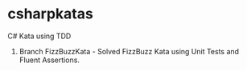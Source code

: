 # csharpkatas
C# Kata using TDD

1) Branch FizzBuzzKata - Solved FizzBuzz Kata using Unit Tests and Fluent Assertions.
